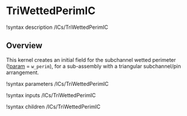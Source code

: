 # TriWettedPerimIC

!syntax description /ICs/TriWettedPerimIC

## Overview

<!-- -->

This kernel creates an initial field for the subchannel wetted perimeter ([!param](/ICs/TriWettedPerimIC/variable) = `w_perim`), for a sub-assembly with a triangular subchannel/pin arrangement.

!syntax parameters /ICs/TriWettedPerimIC

!syntax inputs /ICs/TriWettedPerimIC

!syntax children /ICs/TriWettedPerimIC
